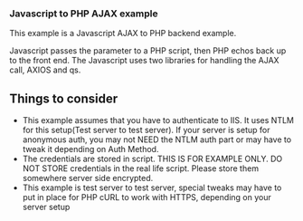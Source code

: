 ### Javascript to PHP AJAX example
This example is a Javascript AJAX to PHP backend example.

Javascript passes the parameter to a PHP script, then PHP echos back up to the front end. The Javascript uses two libraries for
handling the AJAX call, AXIOS and qs.

## Things to consider
+ This example assumes that you have to authenticate to IIS. It uses NTLM for this setup(Test server to test server). If your server is setup for anonymous auth, you may not NEED the NTLM auth part or may have to tweak it depending on Auth Method.
+ The credentials are stored in script. THIS IS FOR EXAMPLE ONLY. DO NOT STORE credentials in the real life script. Please store them somewhere server side encrypted.
+ This example is test server to test server, special tweaks may have to put in place for PHP cURL to work with HTTPS, depending on your server setup
